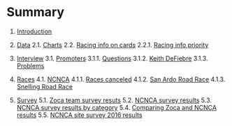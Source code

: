 # Summary

1. [Introduction](README.md)
2. [Data](data/README.md)
  2.1. [Charts](data/charts/README.md)
  2.2. [Racing info on cards](data/racing-info-on-cards/README.md)
    2.2.1. [Racing info priority](data/racing-info-on-cards/racing-info-priority.md)


3. [Interview](interview/README.md)
  3.1. [Promoters](interview/promoters/README.md)
    3.1.1. [Questions](interview/promoters/questions.md)
    3.1.2. [Keith DeFiebre](interview/promoters/keith_defiebre.md)
    3.1.3. [Problems](interview/promoters/problems.md)


4. [Races](races/README.md)
  4.1. [NCNCA](races/ncnca/README.md)
    4.1.1. [Races canceled](/races/ncnca/races-canceled.md)
    4.1.2. [San Ardo Road Race](/races/ncnca/san-ardo-rr.md)
    4.1.3. [Snelling Road Race](races/ncnca/snelling-road-race.md)


5. [Survey](survey/README.md)
  5.1. [Zoca team survey resuts](survey/zoca-team-survey-results.md)
  5.2. [NCNCA survey results](survey/ncnca-survey-results.md)
  5.3. [NCNCA survey results by category](survey/ncnca-survey-results-by-category.md)
  5.4. [Comparing Zoca and NCNCA results](survey/comparing-zoca-and-ncnca-results.md)
  5.5. [NCNCA site survey 2016 results](survey/ncnca-site-survey2016-results.md)


